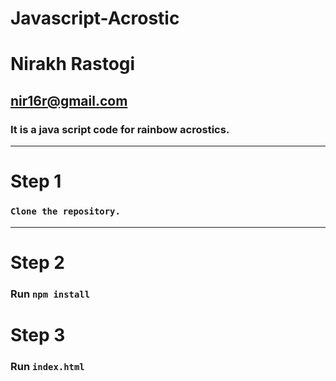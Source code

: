# Javascript-Acrostic
# Nirakh Rastogi
## nir16r@gmail.com

### It is a java script code for rainbow acrostics.


---
# Step 1
### `Clone the repository.`
---
# Step 2
### Run `npm install`

# Step 3
### Run `index.html` 
